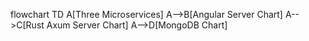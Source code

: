 flowchart TD
    A[Three Microservices]
    A-->B[Angular Server Chart]
    A-->C[Rust Axum Server Chart]
    A-->D[MongoDB Chart]
